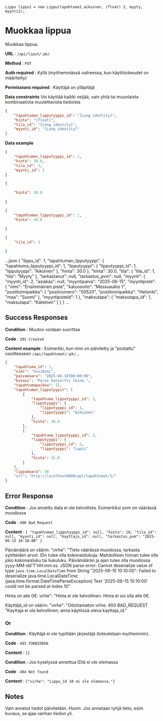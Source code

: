 	Lippu lippu1 = new Lippu(tapahtuma1_aikuinen, (float) 3, myyty, myynti2);

# Muokkaa lippua 

Muokkaa lippua. 

**URL** : `/api/liput/:pk/`

**Method** : `PUT`

**Auth required** : Kyllä (myöhemmässä vaiheessa, kun käyttöoikeudet on määritelty)

**Permissions required** : Käyttäjä on ylläpitäjä

**Data constraints**
Voi käyttää kaikki neljää, vain yhtä tai muunlaista kombinaatiota muutettavista tiedoista
```json
{
    "tapahtuman_lipputyyppi_id": "[Long identity]",
    "hinta": "[float]",
    "tila_id": "[Long identity]",
    "myynti_id": "[Long identity]"
}
```

**Data example** 

```json
{
    "tapahtuman_lipputyyppi_id": 1,
    "hinta": 30.0,
    "tila_id": 1,
    "myynti_id": 2
}
```

```json
{
   
    "hinta": 30.0
  
}
```

```json
{
    "tapahtuman_lipputyyppi_id": 1,
    "hinta": 30.0
    
}
```

```json
{
    "tila_id": 1
    
}
```


...json
{
    "lippu_id": 1,
    "tapahtuman_lipputyyppi": {
        "tapahtuma_lipputyyppi_id": 1,
        "lipputyyppi": {
            "lipputyyppi_id": 1,
            "lipputyyppi": "Aikuinen"
        },
        "hinta": 30.0
    },
    "hinta": 30.0,
    "tila": {
        "tila_id": 1,
        "tila": "Myyty"
    },
    "tarkastanut": null,
    "tarkastus_pvm": null,
    "myynti": {
        "myynti_id": 2,
        "asiakas": null,
        "myyntipaiva": "2025-06-15",
        "myyntipiste": {
            "nimi": "Ensimmäinen piste",
            "katuosoite": "Messuaukio 1",
            "postitoimipaikka": {
                "postinumero": "00520",
                "postitoimipaikka": "Helsinki",
                "maa": "Suomi"
            },
            "myyntipisteId": 1
        },
        "maksutapa": {
            "maksutapa_id": 1,
            "maksutapa": "Käteinen"
        }
    }
}
...



## Success Responses

**Condition** : Muutos voidaan suorittaa

**Code** : `201 Created`

**Content example** : Esimerkki, kun nimi on päivitetty ja "postattu" osoitteeseen `/api/tapahtumat/:pk/`...

```json
{
    "tapahtuma_id": 1,
    "nimi": "UusiNimi",
    "paivamaara": "2025-04-18T00:00:00",
    "kuvaus": "Paras konsertti ikinä.",
    "tapahtumapaikka": [],
    "tapahtuman_lipputyypit": [
        {
            "tapahtuma_lipputyyppi_id": 1,
            "lipputyyppi": {
                "lipputyyppi_id": 1,
                "lipputyyppi": "Aikuinen"
            },
            "hinta": 30.0
        },
        {
            "tapahtuma_lipputyyppi_id": 2,
            "lipputyyppi": {
                "lipputyyppi_id": 2,
                "lipputyyppi": "Lapsi"
            },
            "hinta": 15.0
        }
    ],
    "lippumaara": 50
    "url": "http://localhost8080/api/tapahtumat/1/"
}
```

## Error Response

**Condition** : Jos annettu data ei ole kelvollista. Esimerkiksi pvm on väärässä muodossa

**Code** : `400 Bad Request` 

**Content** : `{
    "tapahtuman_lipputyyppi_id": null,
    "hinta": 10,
    "tila_id": null,
    "myynti_id": null,
    "kayttaja_id": null,
    "tarkastus_pvm": "2025-06-15 10:10:00"
}`

Päivämäärä on väärin: "virhe": "Tieto väärässä muodossa, tarkasta syötteiden arvot. IDn tulee olla kokonaislukuja. Mahdollisen hinnan tulee olla joko kokonaisluku tai liukuluku. Päivämäärän ja ajan tulee olla muodossa yyyy-MM-dd'T'HH:mm:ss.   JSON parse error: Cannot deserialize value of type `java.time.LocalDateTime` from String \"2025-06-15 10:10:00\": Failed to deserialize java.time.LocalDateTime: (java.time.format.DateTimeParseException) Text '2025-06-15 10:10:00' could not be parsed at index 10"

Hinta on alle 0€: virhe": "Hinta ei ole kelvollinen. Hinta ei voi olla alle 0€.

Käyttäjä_id on väärin: "virhe": "Odottamaton virhe: 400 BAD_REQUEST \"Kayttaja ei ole kelvollinen, anna käytössä oleva kayttaja_id."

### Or

**Condition** : Käyttäjä ei ole typiltään järjestäjä (toteutetaan myöhemmin).

**Code** : `403 FORBIDDEN`

**Content** : `{}`

**Condition** : Jos kyselyssä annettua IDtä ei ole olemassa

**Code** : `404 Not found`

**Content** : `{"virhe": "Lippu_Id 10 ei ole olemassa."}`

## Notes

Vain annetut tiedot päivitetään. Huom. Jos annetaan tyhjä tieto, esim kuvaus, se ajaa vanhan tiedon yli. 

